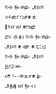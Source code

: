 <div class='block'>
<div class='line'>𒀀𒈾 𒌉𒈗 𒂗𒅀</div>
<div class='line'>𒀴𒅗 𒁹𒁼𒀭𒉺</div>
<div class='line'>𒀀𒁀 𒊭 𒂍𒉋</div>
<div class='line'>𒇻𒌋 𒁲𒈬 𒀀𒈾 𒌉𒈗</div>
<div class='line'>𒂗𒅀 𒀭𒀝 𒀭𒀫𒌓</div>
<div class='line'>𒀀𒈾 𒌉𒈗 𒂗𒅀</div>
<div class='line'>𒌨𒊒𒁍</div>
<div class='line'>𒋬 𒁹𒀸𒋩𒊺𒍦𒀭𒉌</div>
<div class='line'>𒂗𒉆 𒊭 𒌉𒌋𒌋</div>
</div>